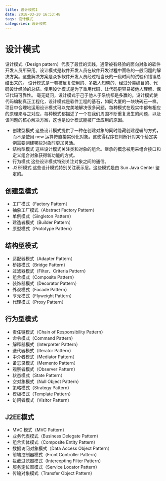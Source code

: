 ```yaml
---
title: 设计模式1
date: 2018-03-20 16:53:48
tags: 设计模式
categories: 设计模式
---
```

# 设计模式
设计模式（Design pattern）代表了最佳的实践，通常被有经验的面向对象的软件开发人员所采用。设计模式是软件开发人员在软件开发过程中面临的一般问题的解决方案。这些解决方案是众多软件开发人员经过相当长的一段时间的试验和错误总结出来的。
设计模式是一套被反复使用的、多数人知晓的、经过分类编目的、代码设计经验的总结。使用设计模式是为了重用代码、让代码更容易被他人理解、保证代码可靠性。 毫无疑问，设计模式于己于他人于系统都是多赢的，设计模式使代码编制真正工程化，设计模式是软件工程的基石，如同大厦的一块块砖石一样。项目中合理地运用设计模式可以完美地解决很多问题，每种模式在现实中都有相应的原理来与之对应，每种模式都描述了一个在我们周围不断重复发生的问题，以及该问题的核心解决方案，这也是设计模式能被广泛应用的原因。

 * 创建型模式
这些设计模式提供了一种在创建对象的同时隐藏创建逻辑的方式，而不是使用 new 运算符直接实例化对象。这使得程序在判断针对某个给定实例需要创建哪些对象时更加灵活。
 * 结构型模式
这些设计模式关注类和对象的组合。继承的概念被用来组合接口和定义组合对象获得新功能的方式。
 * 行为模式
这些设计模式特别关注对象之间的通信。
 * J2EE模式
这些设计模式特别关注表示层。这些模式是由 Sun Java Center 鉴定的。

## 创建型模式
 * 工厂模式（Factory Pattern）
 * 抽象工厂模式（Abstract Factory Pattern）
 * 单例模式（Singleton Pattern）
 * 建造者模式（Builder Pattern）
 * 原型模式（Prototype Pattern）
## 结构型模式
 * 适配器模式（Adapter Pattern）
 * 桥接模式（Bridge Pattern）
 * 过滤器模式（Filter、Criteria Pattern）
 * 组合模式（Composite Pattern）
 * 装饰器模式（Decorator Pattern）
 * 外观模式（Facade Pattern）
 * 享元模式（Flyweight Pattern）
 * 代理模式（Proxy Pattern）
## 行为型模式
 * 责任链模式（Chain of Responsibility Pattern）
 * 命令模式（Command Pattern）
 * 解释器模式（Interpreter Pattern）
 * 迭代器模式（Iterator Pattern）
 * 中介者模式（Mediator Pattern）
 * 备忘录模式（Memento Pattern）
 * 观察者模式（Observer Pattern）
 * 状态模式（State Pattern）
 * 空对象模式（Null Object Pattern）
 * 策略模式（Strategy Pattern）
 * 模板模式（Template Pattern）
 * 访问者模式（Visitor Pattern）
## J2EE模式
 * MVC 模式（MVC Pattern）
 * 业务代表模式（Business Delegate Pattern）
 * 组合实体模式（Composite Entity Pattern）
 * 数据访问对象模式（Data Access Object Pattern）
 * 前端控制器模式（Front Controller Pattern）
 * 拦截过滤器模式（Intercepting Filter Pattern）
 * 服务定位器模式（Service Locator Pattern）
 * 传输对象模式（Transfer Object Pattern）